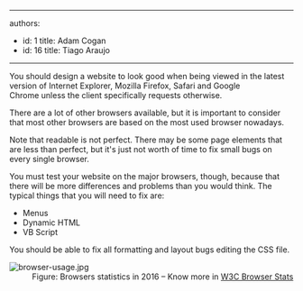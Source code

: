 

---
authors:
  - id: 1
    title: Adam Cogan
  - id: 16
    title: Tiago Araujo
---




<span class='intro'> <p class="ssw15-rteElement-P">You should design a website to look good when being viewed in the latest version of&#160;Internet&#160;Explorer, Mozilla Firefox, Safari and Google Chrome&#160;unless the client specifically requests otherwise.&#160;<br></p><p class="ssw15-rteElement-P">There are a lot of other browsers available, but it is important to consider that most other browsers are&#160;based on the most used browser nowadays.&#160;</p> </span>

<p>Note that readable is not perfect. There may be some page elements that are less than perfect, but it's just not worth of time to fix small bugs on every single browser.</p><div title="Page 4"><p>You must test your website on the major browsers, though, because that there will be more differences and problems than you would think. The typical things that you will need to fix are&#58;</p><ul><li>Menus&#160;<br></li><li>Dynamic HTML&#160;<br></li><li>VB Script</li></ul><p>You should be able to fix all formatting and layout bugs editing the CSS file.</p><p></p><dl class="image"><dt><img src="/PublishingImages/browser-usage.jpg" alt="browser-usage.jpg" /></dt><dd>Figure&#58; Browsers statistics in 2016&#160;– Know more in <a href="http&#58;//www.w3schools.com/browsers/browsers_stats.asp" target="_blank">W3C Browser Stats </a></dd></dl></div>


